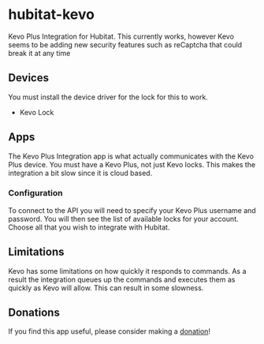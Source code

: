 # hubitat-kevo
Kevo Plus Integration for Hubitat. This currently works, however Kevo seems to be adding new security features such as reCaptcha that could break it at any time
 
## Devices
You must install the device driver for the lock for this to work.
* Kevo Lock

## Apps
The Kevo Plus Integration app is what actually communicates with the Kevo Plus device. You must have a Kevo Plus, not just Kevo locks. This makes the integration a bit slow since it is cloud based.

### Configuration
To connect to the API you will need to specify your Kevo Plus username and password. You will then see the list of available locks for your account. Choose all that you wish to integrate with Hubitat.

## Limitations
Kevo has some limitations on how quickly it responds to commands. As a result the integration queues up the commands and executes them as quickly as Kevo will allow. This can result in some slowness.

## Donations
If you find this app useful, please consider making a [donation](https://www.paypal.com/cgi-bin/webscr?cmd=_s-xclick&hosted_button_id=7LBRPJRLJSDDN&source=url)! 